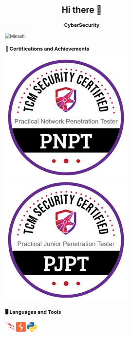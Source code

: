 <h1 align="center">Hi there 👋</h1>
<h3 align="center">CyberSecurity</h3>


<img align="center" src="https://github-readme-stats.vercel.app/api?username=Minashi&show_icons=true&locale=en&theme=neon" alt="Minashi"/>

### 🏅 Certifications and Achievements
<a href="https://www.credential.net/135f5906-4e75-4fc4-9791-b40d955a236f">![PNPT](./icons/pnpt.png "PNPT")</a>
<a href="https://www.credential.net/56f25b4d-2b41-494d-8696-231641dff76e?key=e366728fc5f90bae8c75890263e37d4c98fcb246f7bbf429e94303abd97562f9">![PJPT](./icons/pjpt.png "PJPT")</a>

### 🖥️ Languages and Tools
![Kali Linux](./icons/kalilinux.png "Kali Linux")
![BurpSuite](./icons/BurpSuite.png "BurpSuite")
![Python](./icons/python.png "Python")
